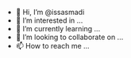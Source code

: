 - 👋 Hi, I’m @issasmadi
- 👀 I’m interested in ...
- 🌱 I’m currently learning ...
- 💞️ I’m looking to collaborate on ...
- 📫 How to reach me ...

<!---
issasmadi/issasmadi is a ✨ special ✨ repository because its `README.md` (this file) appears on your GitHub profile.
You can click the Preview link to take a look at your changes.
--->
